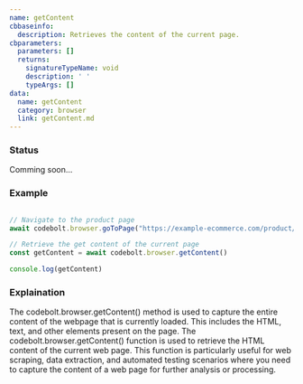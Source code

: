 ```yaml
---
name: getContent
cbbaseinfo:
  description: Retrieves the content of the current page.
cbparameters:
  parameters: []
  returns:
    signatureTypeName: void
    description: ' '
    typeArgs: []
data:
  name: getContent
  category: browser
  link: getContent.md
---
```

<CBBaseInfo/> 
 <CBParameters/>


### Status 
Comming soon...


### Example 

```js 

// Navigate to the product page
await codebolt.browser.goToPage("https://example-ecommerce.com/product/12345")

// Retrieve the get content of the current page
const getContent = await codebolt.browser.getContent()

console.log(getContent)

```


### Explaination 

The codebolt.browser.getContent() method is used to capture the entire content of the webpage that is currently loaded. This includes the HTML, text, and other elements present on the page. The codebolt.browser.getContent() function is used to retrieve the HTML content of the current web page. This function is particularly useful for web scraping, data extraction, and automated testing scenarios where you need to capture the content of a web page for further analysis or processing.
